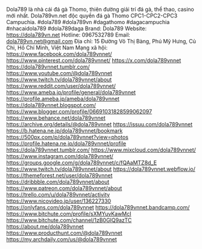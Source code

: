 Dola789 là nhà cái đá gà Thomo, thiên đường giải trí đá gà, thể thao, casino mới nhất. Dola789vn.net độc quyền đá gà Thomo CPC1-CPC2-CPC3 Campuchia.
#dola789 #dola789vn #dagathomo #dagacampuchia #nhacaidola789 #dola789daga
Brand: Dola789
Website: https://dola789vn.net
Hotline: 0967532789
Email: dola789vn.net@gmail.com
Địa chỉ: 15 Đường Võ Thị Bàng, Phú Mỹ Hưng, Củ Chi, Hồ Chí Minh, Việt Nam
Mạng xã hội: 
https://www.facebook.com/dola789vnnet/ 
https://www.pinterest.com/dola789vnnet/ 
https://x.com/dola789vnnet 
https://dola789vnnet.tumblr.com/ 
https://www.youtube.com/@dola789vnnet
https://www.twitch.tv/dola789vnnet/about
https://www.reddit.com/user/dola789vnnet/
https://www.ameba.jp/profile/general/dola789vnnet
https://profile.ameba.jp/ameba/dola789vnnet
https://dola789vnnet.blogspot.com/
https://www.blogger.com/profile/06691031828599062097
https://www.behance.net/dola789vnnet
https://archive.org/details/@dola789vnnet
https://issuu.com/dola789vnnet
https://b.hatena.ne.jp/dola789vnnet/bookmark
https://500px.com/p/dola789vnnet?view=photos
https://profile.hatena.ne.jp/dola789vnnet/profile
https://dola789vnnet.tumblr.com/
https://www.mixcloud.com/dola789vnnet/
https://www.instagram.com/dola789vnnet/
https://groups.google.com/g/dola789vnnet/c/fQAaMTZ8d_E
https://www.twitch.tv/dola789vnnet/about
https://dola789vnnet.webflow.io/
https://themeforest.net/user/dola789vnnet
https://dribbble.com/dola789vnnet/about
https://www.patreon.com/dola789vnnet/about
https://trello.com/u/dola789vnnet/activity
https://www.nicovideo.jp/user/136227330
https://onlyfans.com/dola789vnnet
https://dola789vnnet.bandcamp.com/
https://www.bitchute.com/profile/sXMYuvKawMcI
https://www.bitchute.com/channel/1zB0GIQ9azTC
https://about.me/dola789vnnet
https://www.producthunt.com/@dola789vnnet
https://my.archdaily.com/us/@dola789vnnet